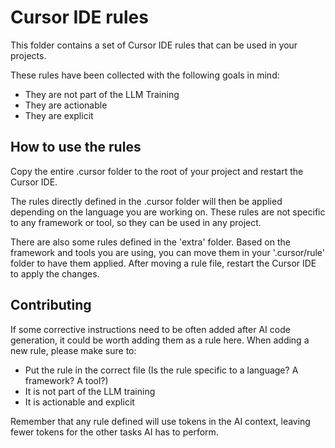# Cursor IDE rules

This folder contains a set of Cursor IDE rules that can be used in your projects.

These rules have been collected with the following goals in mind:
* They are not part of the LLM Training
* They are actionable
* They are explicit

## How to use the rules

Copy the entire .cursor folder to the root of your project and restart the Cursor IDE.

The rules directly defined in the .cursor folder will then be applied depending on the language you are working on.
These rules are not specific to any framework or tool, so they can be used in any project.

There are also some rules defined in the 'extra' folder. Based on the framework and tools you are using, you can move them in your '.cursor/rule' folder to have them applied.
After moving a rule file, restart the Cursor IDE to apply the changes.

## Contributing

If some corrective instructions need to be often added after AI code generation, it could be worth adding them as a rule here.
When adding a new rule, please make sure to:
* Put the rule in the correct file (Is the rule specific to a language? A framework? A tool?)
* It is not part of the LLM training
* It is actionable and explicit

Remember that any rule defined will use tokens in the AI context, leaving fewer tokens for the other tasks AI has to perform.


